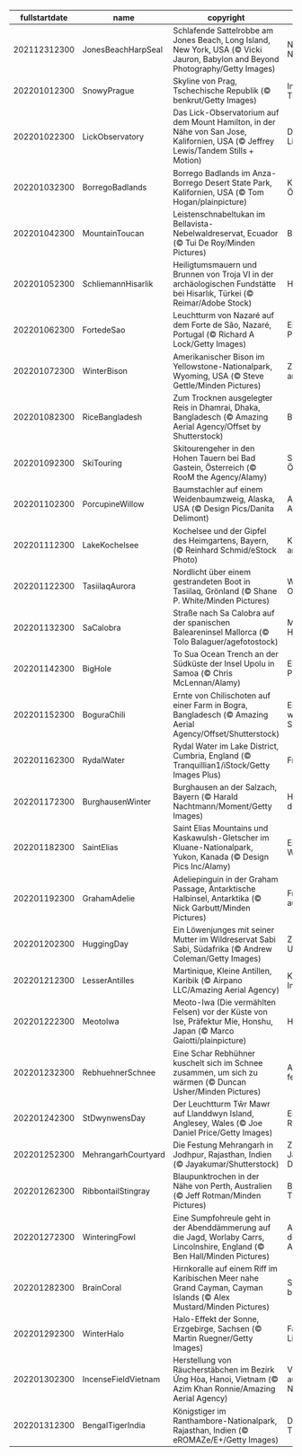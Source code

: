 |fullstartdate|name|copyright|title|image|
|--|--|--|--|--|
202112312300|JonesBeachHarpSeal|Schlafende Sattelrobbe am Jones Beach, Long Island, New York, USA (© Vicki Jauron, Babylon and Beyond Photography/Getty Images)|Nickerchen am Neujahrstag|![](/de-DE/2022/01/202112312300JonesBeachHarpSeal.jpg)|
202201012300|SnowyPrague|Skyline von Prag, Tschechische Republik (© benkrut/Getty Images)|Inspirierende Türme|![](/de-DE/2022/01/202201012300SnowyPrague.jpg)|
202201022300|LickObservatory|Das Lick-Observatorium auf dem Mount Hamilton, in der Nähe von San Jose, Kalifornien, USA (© Jeffrey Lewis/Tandem Stills + Motion)|Das Erbe des Lichts|![](/de-DE/2022/01/202201022300LickObservatory.jpg)|
202201032300|BorregoBadlands|Borrego Badlands im Anza-Borrego Desert State Park, Kalifornien, USA (© Tom Hogan/plainpicture)|Kaliforniens Ödland|![](/de-DE/2022/01/202201032300BorregoBadlands.jpg)|
202201042300|MountainToucan|Leistenschnabeltukan im Bellavista-Nebelwaldreservat, Ecuador (© Tui De Roy/Minden Pictures)|Bunte Schönheit|![](/de-DE/2022/01/202201042300MountainToucan.jpg)|
202201052300|SchliemannHisarlik|Heiligtumsmauern und Brunnen von Troja VI in der archäologischen Fundstätte bei Hisarlık, Türkei (© Reimar/Adobe Stock)|Heilige Gemäuer|![](/de-DE/2022/01/202201052300SchliemannHisarlik.jpg)|
202201062300|FortedeSao|Leuchtturm von Nazaré auf dem Forte de São, Nazaré, Portugal (© Richard A Lock/Getty Images)|Epische Wellen in Portugal|![](/de-DE/2022/01/202201062300FortedeSao.jpg)|
202201072300|WinterBison|Amerikanischer Bison im Yellowstone-Nationalpark, Wyoming, USA (© Steve Gettle/Minden Pictures)|Zieh dich warm an, Bison!|![](/de-DE/2022/01/202201072300WinterBison.jpg)|
202201082300|RiceBangladesh|Zum Trocknen ausgelegter Reis in Dhamrai, Dhaka, Bangladesch (© Amazing Aerial Agency/Offset by Shutterstock)|Baby, es gibt Reis!|![](/de-DE/2022/01/202201082300RiceBangladesh.jpg)|
202201092300|SkiTouring|Skitourengeher in den Hohen Tauern bei Bad Gastein, Österreich (© RooM the Agency/Alamy)|Skitourengeher in Österreich|![](/de-DE/2022/01/202201092300SkiTouring.jpg)|
202201102300|PorcupineWillow|Baumstachler auf einem Weidenbaumzweig, Alaska, USA (© Design Pics/Danita Delimont)|Abhängen in Alaska|![](/de-DE/2022/01/202201102300PorcupineWillow.jpg)|
202201112300|LakeKochelsee|Kochelsee und der Gipfel des Heimgartens, Bayern, (© Reinhard Schmid/eStock Photo)|Kalte Wintertage am Kochelsee|![](/de-DE/2022/01/202201112300LakeKochelsee.jpg)|
202201122300|TasiilaqAurora|Nordlicht über einem gestrandeten Boot in Tasiilaq, Grönland (© Shane P. White/Minden Pictures)|Wonach ist dieser Ort benannt?|![](/de-DE/2022/01/202201122300TasiilaqAurora.jpg)|
202201132300|SaCalobra|Straße nach Sa Calobra auf der spanischen Baleareninsel Mallorca (© Tolo Balaguer/agefotostock)|Mallorca hat Höhen und Tiefen|![](/de-DE/2022/01/202201132300SaCalobra.jpg)|
202201142300|BigHole|To Sua Ocean Trench an der Südküste der Insel Upolu in Samoa (© Chris McLennan/Alamy)|Ein Kronjuwel im Pazifik|![](/de-DE/2022/01/202201142300BigHole.jpg)|
202201152300|BoguraChili|Ernte von Chilischoten auf einer Farm in Bogra, Bangladesch (© Amazing Aerial Agency/Offset/Shutterstock)|Eine besonders würzige Spezialität|![](/de-DE/2022/01/202201152300BoguraChili.jpg)|
202201162300|RydalWater|Rydal Water im Lake District, Cumbria, England (© Tranquillian1/iStock/Getty Images Plus)|Frostiger Montag|![](/de-DE/2022/01/202201162300RydalWater.jpg)|
202201172300|BurghausenWinter|Burghausen an der Salzach, Bayern (© Harald Nachtmann/Moment/Getty Images)|Herzogstadt an der Salzach|![](/de-DE/2022/01/202201172300BurghausenWinter.jpg)|
202201182300|SaintElias|Saint Elias Mountains und Kaskawulsh-Gletscher im Kluane-Nationalpark, Yukon, Kanada (© Design Pics Inc/Alamy)|Eisiges UNESCO-Weltnaturerbe|![](/de-DE/2022/01/202201182300SaintElias.jpg)|
202201192300|GrahamAdelie|Adeliepinguin in der Graham Passage, Antarktische Halbinsel, Antarktika (© Nick Garbutt/Minden Pictures)|Frostige Grüße aus der Antarktis|![](/de-DE/2022/01/202201192300GrahamAdelie.jpg)|
202201202300|HuggingDay|Ein Löwenjunges mit seiner Mutter im Wildreservat Sabi Sabi, Südafrika (© Andrew Coleman/Getty Images)|Zeit für eine Umarmung|![](/de-DE/2022/01/202201202300HuggingDay.jpg)|
202201212300|LesserAntilles|Martinique, Kleine Antillen, Karibik (© Airpano LLC/Amazing Aerial Agency)|Karibisches Inselparadies|![](/de-DE/2022/01/202201212300LesserAntilles.jpg)|
202201222300|MeotoIwa|Meoto-Iwa (Die vermählten Felsen) vor der Küste von Ise, Präfektur Mie, Honshu, Japan (© Marco Gaiotti/plainpicture)|Heilige Felsen|![](/de-DE/2022/01/202201222300MeotoIwa.jpg)|
202201232300|RebhuehnerSchnee|Eine Schar Rebhühner kuschelt sich im Schnee zusammen, um sich zu wärmen (© Duncan Usher/Minden Pictures)|Auf die Plätze, fertig, kuscheln!|![](/de-DE/2022/01/202201232300RebhuehnerSchnee.jpg)|
202201242300|StDwynwensDay|Der Leuchtturm Tŵr Mawr auf Llanddwyn Island, Anglesey, Wales (© Joe Daniel Price/Getty Images)|Eine Insel für Romantiker|![](/de-DE/2022/01/202201242300StDwynwensDay.jpg)|
202201252300|MehrangarhCourtyard|Die Festung Mehrangarh in Jodhpur, Rajasthan, Indien (© Jayakumar/Shutterstock)|Zu Ehren von 72 Jahren Demokratie|![](/de-DE/2022/01/202201252300MehrangarhCourtyard.jpg)|
202201262300|RibbontailStingray|Blaupunktrochen in der Nähe von Perth, Australien (© Jeff Rotman/Minden Pictures)|Begegnung in der Tiefe|![](/de-DE/2022/01/202201262300RibbontailStingray.jpg)|
202201272300|WinteringFowl|Eine Sumpfohreule geht in der Abenddämmerung auf die Jagd, Worlaby Carrs, Lincolnshire, England (© Ben Hall/Minden Pictures)|Auf Beutezug in der Abenddämmerung|![](/de-DE/2022/01/202201272300WinteringFowl.jpg)|
202201282300|BrainCoral|Hirnkoralle auf einem Riff im Karibischen Meer nahe Grand Cayman, Cayman Islands (© Alex Mustard/Minden Pictures)|So sieht Ihr Gehirn beim Puzzeln aus|![](/de-DE/2022/01/202201282300BrainCoral.jpg)|
202201292300|WinterHalo|Halo-Effekt der Sonne, Erzgebirge, Sachsen (© Martin Ruegner/Getty Images)|Faszinierende Lichteffekte|![](/de-DE/2022/01/202201292300WinterHalo.jpg)|
202201302300|IncenseFieldVietnam|Herstellung von Räucherstäbchen im Bezirk Ứng Hòa, Hanoi, Vietnam (© Azim Khan Ronnie/Amazing Aerial Agency)|Vorbereitungen auf das Mond-Neujahr|![](/de-DE/2022/01/202201302300IncenseFieldVietnam.jpg)|
202201312300|BengalTigerIndia|Königstiger im Ranthambore-Nationalpark, Rajasthan, Indien (© eROMAZe/E+/Getty Images)|Das Jahr des Tigers|![](/de-DE/2022/01/202201312300BengalTigerIndia.jpg)|
